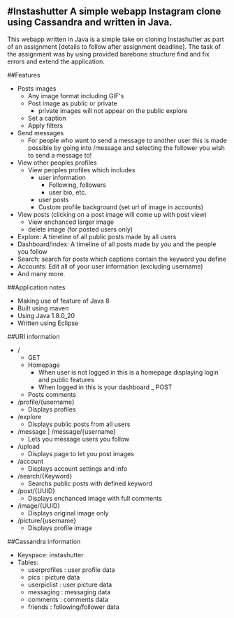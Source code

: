 #Instashutter
A simple webapp Instagram clone using Cassandra and written in Java.
---------------------

This webapp written in Java is a simple take on cloning Instashutter as part of an assignment [details to follow after assignment deadline]. 
The task of the assignment was by using provided barebone structure find and fix errors and extend the application.

##Features

- Posts images
	- Any image format including GIF's
	- Post image as public or private
		- private images will not appear on the public explore
	- Set a caption
	- Apply filters
- Send messages
	- For people who want to send a message to another user this is made possible by going into /message and selecting the follower you wish to send a message to!
- View other peoples profiles
	- View peoples profiles which includes
		- user information
			- Following, followers
			- user bio, etc.
		- user posts
		- Custom profile background (set url of image in accounts)
- View posts (clicking on a post image will come up with post view)
	- View enchanced larger image
	- delete image (for posted users only)
- Explore: A timeline of all public posts made by all users
- Dashboard/index: A timeline of all posts made by you and the people you follow
- Search: search for posts which captions contain the keyword you define
- Accounts: Edit all of your user information (excluding username)
- And many more.

##Application notes
- Making use of feature of Java 8
- Built using maven
- Using Java 1.8.0_20
- Written using Eclipse

##URI information

- /
	- GET
    - Homepage
      - When user is not logged in this is a homepage displaying login and public features
      - When logged in this is your dashboard
  _ POST
    - Posts comments
- /profile/{username}
  - Displays profiles
- /explore
  - Displays public posts from all users
- /message  | /message/{username}
  - Lets you message users you follow
- /upload
  - Displays page to let you post images
- /account
  - Displays account settings and info
- /search/{Keyword}
  - Searchs public posts with defined keyword
- /post/{UUID} 
  - Displays enchanced image with full comments
- /image/{UUID}
  - Displays original image only
- /picture/{username}
  - Displays profile image

##Cassandra information
- Keyspace: instashutter
- Tables:
  - userprofiles : user profile data
  - pics : picture data
  - userpiclist : user picture data
  - messaging : messaging data
  - comments : comments data
  - friends : following/follower data
